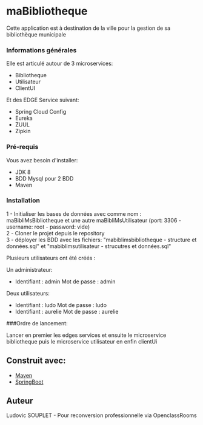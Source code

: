 # maBibliotheque

Cette application est à destination de la ville pour la gestion de sa bibliothèque municipale

### Informations générales

Elle est articulé autour de 3 microservices:

- Bibliotheque
- Utilisateur
- ClientUI

Et des EDGE Service suivant:

- Spring Cloud Config
- Eureka
- ZUUL
- Zipkin

### Pré-requis

Vous avez besoin d'installer:
- JDK 8  
- BDD Mysql pour 2 BDD
- Maven  

### Installation

1 - Initialiser les bases de données avec comme nom : maBibliMsBibliotheque et une autre maBibliMsUtilisateur (port: 3306 - username: root - password: vide)  
2 - Cloner le projet depuis le repository  
3 - déployer les BDD avec les fichiers: "mabiblimsbibliotheque - structure et données.sql" et "mabiblimsutilisateur - strucutres et données.sql"

Plusieurs utilisateurs ont été créés :

Un administrateur:   
- Identifiant : admin Mot de passe : admin

Deux utilisateurs:  
- Identifiant : ludo Mot de passe : ludo
- Identifiant : aurelie Mot de passe : aurelie

###Ordre de lancement:

Lancer en premier les edges services et ensuite le microservice bibliotheque puis le microservice utilisateur en enfin clientUi

## Construit avec:
* [Maven](https://maven.apache.org/)
* [SpringBoot](https://spring.io/projects/spring-boot)

## Auteur
Ludovic SOUPLET - Pour reconversion professionnelle via OpenclassRooms
